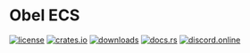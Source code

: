 # Obel ECS

[![license](https://img.shields.io/badge/license-MIT%2FApache-blue.svg)](https://github.com/obelengine/obel#license)
[![crates.io](https://img.shields.io/crates/v/obel.svg)](https://crates.io/crates/obel)
[![downloads](https://img.shields.io/crates/d/obel.svg)](https://crates.io/crates/obel)
[![docs.rs](https://docs.rs/obel/badge.svg)](https://docs.rs/obel/latest/obel/)
[![discord.online](https://img.shields.io/discord/1335036405788971020.svg?label=&logo=discord&logoColor=ffffff&color=7389D8)](https://discord.gg/3jq8js8u)
